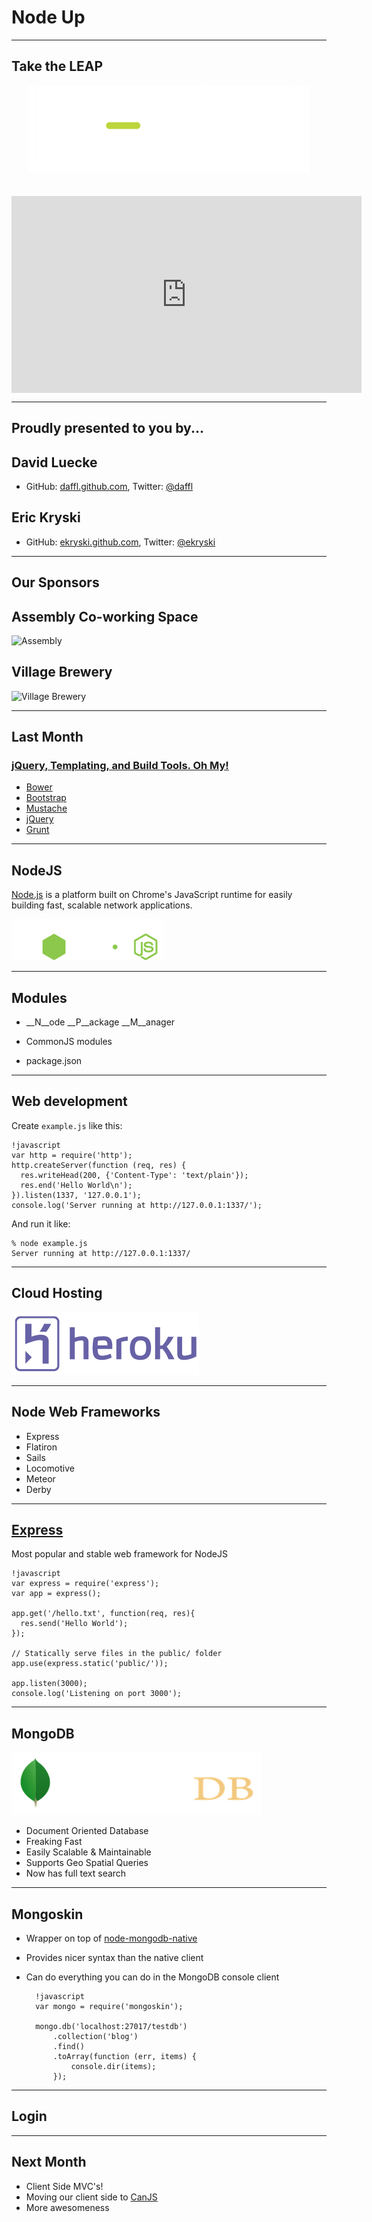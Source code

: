 # Node Up

---

## Take the LEAP

<a style="text-align: center; display: block; border: none;" href="https://www.leapmotion.com/"><img src="images/leap_logo.png" alt="Leap Motion Logo" /></a>

<iframe style="margin: 0 auto; display: block; padding-top: 20px;" width="560" height="315" src="http://www.youtube.com/embed/3b4w749Tud8" frameborder="0" allowfullscreen></iframe>

---

## Proudly presented to you by...

## David Luecke

* GitHub: [daffl.github.com](http://daffl.github.com), Twitter: [@daffl](http://twitter.com/daffl)

## Eric Kryski

* GitHub: [ekryski.github.com](http://ekryski.github.com), Twitter: [@ekryski](http://twitter.com/ekryski)

---

## Our Sponsors

## Assembly Co-working Space

![Assembly](images/sponsors/assembly_logo.png)

## Village Brewery

![Village Brewery](images/sponsors/village_brewery_logo_inverted.png)

---

## Last Month

### [jQuery, Templating, and Build Tools. Oh My!](http://yycjs.com/jquery-templates-builds)

* [Bower](http://twitter.github.com/bower/)
* [Bootstrap](http://twitter.github.com/bootstrap/)
* [Mustache](http://mustache.github.io/)
* [jQuery](http://jquery.com/)
* [Grunt](http://gruntjs.com/)

---

## NodeJS

[Node.js](http://nodejs.org/) is a platform built on Chrome's JavaScript runtime for easily building fast, scalable network applications.

![NodeJS logo](images/nodejs.png)

---

## Modules

- __N__ode __P__ackage __M__anager

- CommonJS modules
- package.json

---

## Web development

Create `example.js` like this:

	!javascript
	var http = require('http');
	http.createServer(function (req, res) {
	  res.writeHead(200, {'Content-Type': 'text/plain'});
	  res.end('Hello World\n');
	}).listen(1337, '127.0.0.1');
	console.log('Server running at http://127.0.0.1:1337/');

And run it like:

	% node example.js
	Server running at http://127.0.0.1:1337/


---

## Cloud Hosting

![Heroku logo](images/heroku-logo.png)

---

## Node Web Frameworks

- Express
- Flatiron
- Sails
- Locomotive
- Meteor
- Derby

---

## [Express](http://expressjs.com/)

Most popular and stable web framework for NodeJS


	!javascript
	var express = require('express');
	var app = express();

	app.get('/hello.txt', function(req, res){
	  res.send('Hello World');
	});

	// Statically serve files in the public/ folder
	app.use(express.static('public/'));

	app.listen(3000);
	console.log('Listening on port 3000');

---

## MongoDB

![MongoDB logo](images/mongodb-logo.png)

* Document Oriented Database
* Freaking Fast
* Easily Scalable & Maintainable
* Supports Geo Spatial Queries
* Now has full text search

---

## Mongoskin

* Wrapper on top of [node-mongodb-native](https://github.com/mongodb/node-mongodb-native)
* Provides nicer syntax than the native client
* Can do everything you can do in the MongoDB console client

		!javascript
		var mongo = require('mongoskin');

		mongo.db('localhost:27017/testdb')
			.collection('blog')
			.find()
			.toArray(function (err, items) {
				console.dir(items);
			});


---

## Login

---

## Next Month

* Client Side MVC's!
* Moving our client side to [CanJS](http://canjs.us)
* More awesomeness
